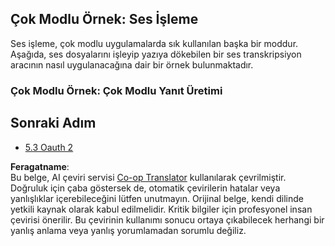 <!--
CO_OP_TRANSLATOR_METADATA:
{
  "original_hash": "56238122f67d302188668cd1e0371d5c",
  "translation_date": "2025-06-12T23:47:15+00:00",
  "source_file": "05-AdvancedTopics/mcp-multi-modality/README.md",
  "language_code": "tr"
}
-->
## Çok Modlu Örnek: Ses İşleme

Ses işleme, çok modlu uygulamalarda sık kullanılan başka bir moddur. Aşağıda, ses dosyalarını işleyip yazıya dökebilen bir ses transkripsiyon aracının nasıl uygulanacağına dair bir örnek bulunmaktadır.

### Çok Modlu Örnek: Çok Modlu Yanıt Üretimi

## Sonraki Adım

- [5.3 Oauth 2](../mcp-oauth2-demo/README.md)

**Feragatname**:  
Bu belge, AI çeviri servisi [Co-op Translator](https://github.com/Azure/co-op-translator) kullanılarak çevrilmiştir. Doğruluk için çaba göstersek de, otomatik çevirilerin hatalar veya yanlışlıklar içerebileceğini lütfen unutmayın. Orijinal belge, kendi dilinde yetkili kaynak olarak kabul edilmelidir. Kritik bilgiler için profesyonel insan çevirisi önerilir. Bu çevirinin kullanımı sonucu ortaya çıkabilecek herhangi bir yanlış anlama veya yanlış yorumlamadan sorumlu değiliz.